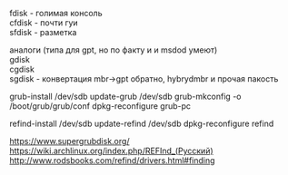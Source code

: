 fdisk - голимая консоль  
cfdisk - почти гуи  
sfdisk - разметка  
  
аналоги (типа для gpt, но по факту и и msdod умеют)  
gdisk  
cgdisk  
sgdisk - конвертация mbr->gpt  обратно, hybrydmbr и прочая пакость  
  
grub-install /dev/sdb
update-grub /dev/sdb
grub-mkconfig -o /boot/grub/grub/conf
dpkg-reconfigure grub-pc

refind-install /dev/sdb
update-refind /dev/sdb
dpkg-reconfigure refind

https://www.supergrubdisk.org/   
https://wiki.archlinux.org/index.php/REFInd_(Русский)  
http://www.rodsbooks.com/refind/drivers.html#finding  
